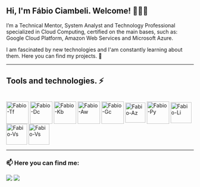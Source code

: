 ## Hi, I'm Fábio Ciambeli. Welcome! 👱‍♂️👋

I’m a Technical Mentor, System Analyst and Technology Professional specialized in Cloud Computing, certified on the main bases, such as: Google Cloud Platform, Amazon Web Services and Microsoft Azure. 

I am fascinated by new technologies and I'am constantly learning about them. Here you can find my projects. 🚀

---

## Tools and technologies. ⚡

<div style="display: inline_block"><br>
  <img align="center" alt="Fabio-Tf" height="60" width="60" src="https://cdn.jsdelivr.net/gh/devicons/devicon@latest/icons/terraform/terraform-original.svg">
  <img align="center" alt="Fabio-Dc" height="60" width="60" src="https://cdn.jsdelivr.net/gh/devicons/devicon@latest/icons/docker/docker-original.svg"">
  <img align="center" alt="Fabio-Kb" height="60" width="60" src="https://cdn.jsdelivr.net/gh/devicons/devicon@latest/icons/kubernetes/kubernetes-original.svg"">
  <img align="center" alt="Fabio-Aw" height="60" width="60" src="https://cdn.jsdelivr.net/gh/devicons/devicon@latest/icons/amazonwebservices/amazonwebservices-plain-wordmark.svg"">
  <img align="center" alt="Fabio-Gc" height="60" width="60" src="https://cdn.jsdelivr.net/gh/devicons/devicon@latest/icons/googlecloud/googlecloud-original.svg"">
  <img align="center" alt="Fabio-Az" height="54" width="54" src="https://cdn.jsdelivr.net/gh/devicons/devicon@latest/icons/azure/azure-original.svg"">
  <img align="center" alt="Fabio-Py" height="60" width="60" src="https://cdn.jsdelivr.net/gh/devicons/devicon@latest/icons/python/python-original.svg"">
  <img align="center" alt="Fabio-Li" height="56" width="56" src="https://cdn.jsdelivr.net/gh/devicons/devicon@latest/icons/linux/linux-original.svg"">
  <img align="center" alt="Fabio-Vs" height="56" width="56" src="https://cdn.jsdelivr.net/gh/devicons/devicon@latest/icons/vscode/vscode-original.svg"">
  <img align="center" alt="Fabio-Vs" height="56" width="56" src="https://cdn.jsdelivr.net/gh/devicons/devicon@latest/icons/azuresqldatabase/azuresqldatabase-original.svg"">
    
--- 

<h3 align="left">📫 Here you can find me:</h3>
<div>
  <a href="https://www.linkedin.com/in/fabiociambeli/" target="_blank"><img src="https://img.shields.io/badge/LinkedIn-0077B5?style=for-the-badge&logo=linkedin&logoColor=white" target="_blank"></a>
  <a href="mailto:fciambeli@gmail.com" target="_blank"><img src="https://img.shields.io/badge/Gmail-D14836?style=for-the-badge&logo=gmail&logoColor=white" target="_blank"></a>
</div>
